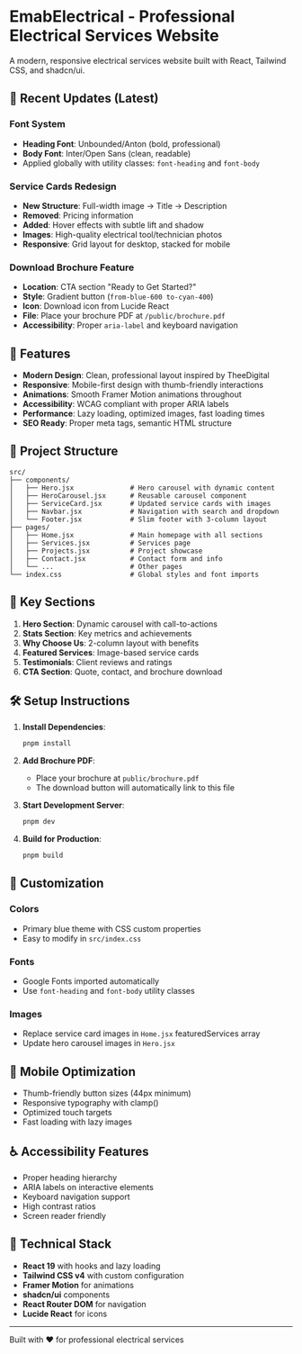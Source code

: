 # EmabElectrical - Professional Electrical Services Website

A modern, responsive electrical services website built with React, Tailwind CSS, and shadcn/ui.

## 🎨 Recent Updates (Latest)

### Font System
- **Heading Font**: Unbounded/Anton (bold, professional)
- **Body Font**: Inter/Open Sans (clean, readable)
- Applied globally with utility classes: `font-heading` and `font-body`

### Service Cards Redesign
- **New Structure**: Full-width image → Title → Description
- **Removed**: Pricing information
- **Added**: Hover effects with subtle lift and shadow
- **Images**: High-quality electrical tool/technician photos
- **Responsive**: Grid layout for desktop, stacked for mobile

### Download Brochure Feature
- **Location**: CTA section "Ready to Get Started?"
- **Style**: Gradient button (`from-blue-600 to-cyan-400`)
- **Icon**: Download icon from Lucide React
- **File**: Place your brochure PDF at `/public/brochure.pdf`
- **Accessibility**: Proper `aria-label` and keyboard navigation

## 🚀 Features

- **Modern Design**: Clean, professional layout inspired by TheeDigital
- **Responsive**: Mobile-first design with thumb-friendly interactions
- **Animations**: Smooth Framer Motion animations throughout
- **Accessibility**: WCAG compliant with proper ARIA labels
- **Performance**: Lazy loading, optimized images, fast loading times
- **SEO Ready**: Proper meta tags, semantic HTML structure

## 📁 Project Structure

```
src/
├── components/
│   ├── Hero.jsx              # Hero carousel with dynamic content
│   ├── HeroCarousel.jsx      # Reusable carousel component
│   ├── ServiceCard.jsx       # Updated service cards with images
│   ├── Navbar.jsx            # Navigation with search and dropdown
│   └── Footer.jsx            # Slim footer with 3-column layout
├── pages/
│   ├── Home.jsx              # Main homepage with all sections
│   ├── Services.jsx          # Services page
│   ├── Projects.jsx          # Project showcase
│   ├── Contact.jsx           # Contact form and info
│   └── ...                   # Other pages
└── index.css                 # Global styles and font imports
```

## 🎯 Key Sections

1. **Hero Section**: Dynamic carousel with call-to-actions
2. **Stats Section**: Key metrics and achievements
3. **Why Choose Us**: 2-column layout with benefits
4. **Featured Services**: Image-based service cards
5. **Testimonials**: Client reviews and ratings
6. **CTA Section**: Quote, contact, and brochure download

## 🛠️ Setup Instructions

1. **Install Dependencies**:
   ```bash
   pnpm install
   ```

2. **Add Brochure PDF**:
   - Place your brochure at `public/brochure.pdf`
   - The download button will automatically link to this file

3. **Start Development Server**:
   ```bash
   pnpm dev
   ```

4. **Build for Production**:
   ```bash
   pnpm build
   ```

## 🎨 Customization

### Colors
- Primary blue theme with CSS custom properties
- Easy to modify in `src/index.css`

### Fonts
- Google Fonts imported automatically
- Use `font-heading` and `font-body` utility classes

### Images
- Replace service card images in `Home.jsx` featuredServices array
- Update hero carousel images in `Hero.jsx`

## 📱 Mobile Optimization

- Thumb-friendly button sizes (44px minimum)
- Responsive typography with clamp()
- Optimized touch targets
- Fast loading with lazy images

## ♿ Accessibility Features

- Proper heading hierarchy
- ARIA labels on interactive elements
- Keyboard navigation support
- High contrast ratios
- Screen reader friendly

## 🔧 Technical Stack

- **React 19** with hooks and lazy loading
- **Tailwind CSS v4** with custom configuration
- **Framer Motion** for animations
- **shadcn/ui** components
- **React Router DOM** for navigation
- **Lucide React** for icons

---

Built with ❤️ for professional electrical services
